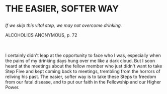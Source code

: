 # <p class='center'>THE EASIER, SOFTER WAY</p>

<em>If we skip this vital step, we may not overcome drinking.</em>
<p class='right'>ALCOHOLICS ANONYMOUS, p. 72</p>

<br><br>
I certainly didn't leap at the opportunity to face who I was, especially when the pains of my drinking days hung over me like a dark cloud. But I soon heard at the meetings about the fellow member who just didn't want to take Step Five and kept coming back to meetings, trembling from the horrors of reliving his past. The easier, softer way is to take these Steps to freedom from our fatal disease, and to put our faith in the Fellowship and our Higher Power.